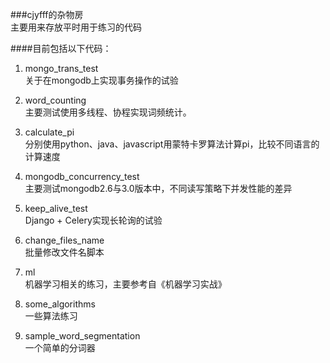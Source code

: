 ###cjyfff的杂物房   
主要用来存放平时用于练习的代码   
   
####目前包括以下代码：   
1. mongo_trans_test   
关于在mongodb上实现事务操作的试验   
   
2. word_counting   
主要测试使用多线程、协程实现词频统计。    

3. calculate_pi   
分别使用python、java、javascript用蒙特卡罗算法计算pi，比较不同语言的计算速度   

4. mongodb_concurrency_test   
主要测试mongodb2.6与3.0版本中，不同读写策略下并发性能的差异   
    
5. keep_alive_test   
Django + Celery实现长轮询的试验   

6. change_files_name   
批量修改文件名脚本   

7. ml   
机器学习相关的练习，主要参考自《机器学习实战》   
   
8. some_algorithms   
一些算法练习   
   
9. sample_word_segmentation   
一个简单的分词器   

